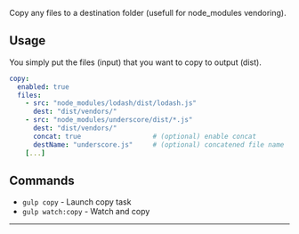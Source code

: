 Copy any files to a destination folder (usefull for node_modules vendoring).

## Usage

You simply put the files (input) that you want to copy to output (dist).
```yml
copy:
  enabled: true
  files:
    - src: "node_modules/lodash/dist/lodash.js"
      dest: "dist/vendors/"
    - src: "node_modules/underscore/dist/*.js"
      dest: "dist/vendors/"
      concat: true                  # (optional) enable concat
      destName: "underscore.js"     # (optional) concatened file name
    [...]
```

## Commands

- `gulp copy` - Launch copy task
- `gulp watch:copy` - Watch and copy

---
